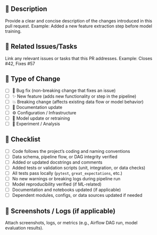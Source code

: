 ## 🧠 Description

Provide a clear and concise description of the changes introduced in this pull request.
Example: Added a new feature extraction step before model training.

## 🔗 Related Issues/Tasks

Link any relevant issues or tasks that this PR addresses.
Example: Closes #42, Fixes #57

## 🎯 Type of Change

- [ ] 🐛 Bug fix (non-breaking change that fixes an issue)
- [ ] ✨ New feature (adds new functionality or step in the pipeline)
- [ ] 💥 Breaking change (affects existing data flow or model behavior)
- [ ] 🧾 Documentation update
- [ ] ⚙️ Configuration / Infrastructure
- [ ] 🧠 Model update or retraining
- [ ] 🧪 Experiment / Analysis

## 🧩 Checklist

- [ ] Code follows the project’s coding and naming conventions
- [ ] Data schema, pipeline flow, or DAG integrity verified
- [ ] Added or updated docstrings and comments
- [ ] Added tests or validation scripts (unit, integration, or data checks)
- [ ] All tests pass locally (`pytest`, `great_expectations`, etc.)
- [ ] No new warnings or breaking logs during pipeline run
- [ ] Model reproducibility verified (if ML-related)
- [ ] Documentation and notebooks updated (if applicable)
- [ ] Dependent modules, configs, or data sources updated if needed

## 📸 Screenshots / Logs (if applicable)

Attach screenshots, logs, or metrics (e.g., Airflow DAG run, model evaluation results).
